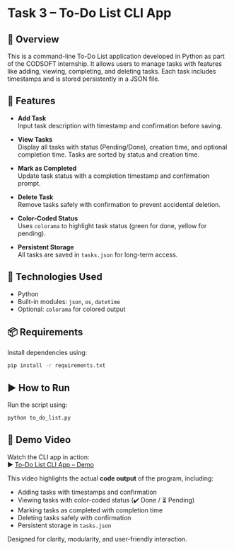 # Task 3 – To-Do List CLI App

## 📌 Overview
This is a command-line To-Do List application developed in Python as part of the CODSOFT internship. It allows users to manage tasks with features like adding, viewing, completing, and deleting tasks. Each task includes timestamps and is stored persistently in a JSON file.

## 🚀 Features

- **Add Task**  
  Input task description with timestamp and confirmation before saving.

- **View Tasks**  
  Display all tasks with status (Pending/Done), creation time, and optional completion time. Tasks are sorted by status and creation time.

- **Mark as Completed**  
  Update task status with a completion timestamp and confirmation prompt.

- **Delete Task**  
  Remove tasks safely with confirmation to prevent accidental deletion.

- **Color-Coded Status**  
  Uses `colorama` to highlight task status (green for done, yellow for pending).

- **Persistent Storage**  
  All tasks are saved in `tasks.json` for long-term access.

## 🧰 Technologies Used

- Python
- Built-in modules: `json`, `os`, `datetime`
- Optional: `colorama` for colored output

## 📦 Requirements

Install dependencies using:

```bash
pip install -r requirements.txt
```

## ▶️ How to Run

Run the script using:

```bash
python to_do_list.py
```

## 🎥 Demo Video

Watch the CLI app in action:  
▶️ [To-Do List CLI App – Demo](https://www.linkedin.com/posts/sai-gowtham-2220a7322_codsoft-python-cliapp-activity-7377303082449166336-YXXr?utm_source=social_share_send&utm_medium=android_app&rcm=ACoAAFGG-noBf6Ra_yXj5kk1v4eztQcMwVzOv9c&utm_campaign=whatsapp)

This video highlights the actual **code output** of the program, including:

- Adding tasks with timestamps and confirmation
- Viewing tasks with color-coded status (✔️ Done / ⏳ Pending)
- Marking tasks as completed with completion time
- Deleting tasks safely with confirmation
- Persistent storage in `tasks.json`

Designed for clarity, modularity, and user-friendly interaction.
